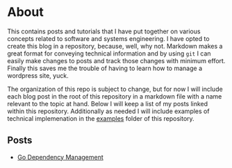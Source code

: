 # About

This contains posts and tutorials that I have put together on various concepts related to software and systems engineering. I have opted to create this blog in a repository, because, well, why not. Markdown makes a great format for conveying technical information and by using `git` I can easily make changes to posts and track those changes with minimum effort. Finally this saves me the trouble of having to learn how to manage a wordpress site, yuck. 

The organization of this repo is subject to change, but for now I will include each blog post in the root of this repository in a markdown file with a name relevant to the topic at hand. Below I will keep a list of my posts linked within this repository. Additionally as needed I will include examples of technical implemenation in the [examples](./examples/) folder of this repository.

## Posts

* [Go Dependency Management](./godependencymanagement.md)


